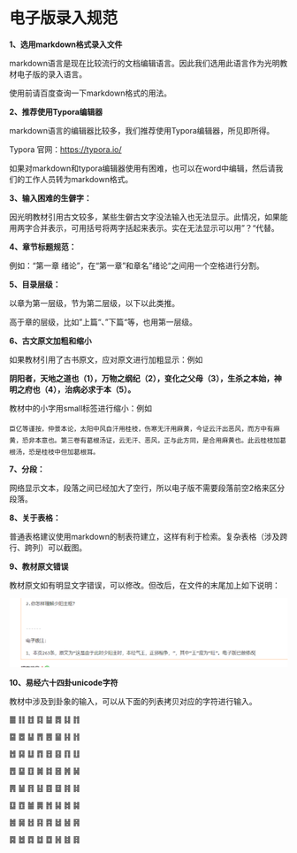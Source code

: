 # 电子版录入规范

**1、选用markdown格式录入文件**

markdown语言是现在比较流行的文档编辑语言。因此我们选用此语言作为光明教材电子版的录入语言。

使用前请百度查询一下markdown格式的用法。

**2、推荐使用Typora编辑器**

markdown语言的编辑器比较多，我们推荐使用Typora编辑器，所见即所得。

Typora 官网：https://typora.io/

如果对markdown和typora编辑器使用有困难，也可以在word中编辑，然后请我们的工作人员转为markdown格式。

**3、输入困难的生僻字：**

因光明教材引用古文较多，某些生僻古文字没法输入也无法显示。此情况，如果能用两字合并表示，可用括号将两字括起来表示。实在无法显示可以用”？“代替。

**4、章节标题规范：**

例如：“第一章 绪论”，在“第一章”和章名”绪论“之间用一个空格进行分割。

**5、目录层级：**

以章为第一层级，节为第二层级，以下以此类推。

高于章的层级，比如”上篇“、”下篇“等，也用第一层级。

**6、古文原文加粗和缩小**

如果教材引用了古书原文，应对原文进行加粗显示：例如

**阴阳者，天地之道也（1），万物之纲纪（2），变化之父母（3），生杀之本始，神明之府也（4），治病必求于本（5）。**
						

教材中的小字用small标签进行缩小：例如

<sub>臣亿等谨按，仲景本论，太阳中风自汗用桂枝，伤寒无汗用麻黄，今证云汗出恶风，而方中有麻黄，恐非本意也。第三卷有葛根汤证，云无汗、恶风，正与此方同，是合用麻黄也。此云桂枝加葛根汤，恐是桂枝中但加葛根耳。</sub>

**7、分段：**

网络显示文本，段落之间已经加大了空行，所以电子版不需要段落前空2格来区分段落。

**8、关于表格：**

普通表格建议使用markdown的制表符建立，这样有利于检索。复杂表格（涉及跨行、跨列）可以截图。

**9、教材原文错误**

教材原文如有明显文字错误，可以修改。但改后，在文件的末尾加上如下说明：

![](img/guifan2.png)

**10、易经六十四卦unicode字符**

教材中涉及到卦象的输入，可以从下面的列表拷贝对应的字符进行输入。

䷀
  ䷁
  ䷂
  ䷃
  ䷄
  ䷅
  ䷆
  ䷇

䷈
  ䷉
  ䷊
  ䷋
  ䷌
  ䷍
  ䷎
  ䷏

䷐
  ䷑
  ䷒
  ䷓
  ䷔
  ䷕
  ䷖
  ䷗

䷘
  ䷙
  ䷚
  ䷛
  ䷜
  ䷝
  ䷞
  ䷟

䷠
  ䷡
  ䷢
  ䷣
  ䷤
  ䷥
  ䷦
  ䷧

䷨
  ䷩
  ䷪
  ䷫
  ䷬
  ䷭
  ䷮
  ䷯

䷰
  ䷱
  ䷲
  ䷳
  ䷴
  ䷵
  ䷶
  ䷷

䷸
  ䷹
  ䷺
  ䷻
  ䷼
  ䷽
  ䷾
  ䷿



